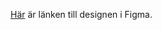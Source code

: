 [Här](https://www.figma.com/file/y5X9iZYAJ48dlS24DR9cUK/Champ%C2%B4s-Hunddagis?node-id=1%3A2) är länken till designen i Figma.
